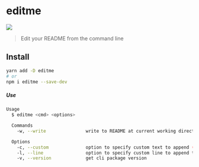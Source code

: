 # editme

<p>
  <img src="https://img.shields.io/badge/version-1.1.0-blue.svg?cacheSeconds=2592000" />
</p>

> Edit your README from the command line

## Install

```sh
yarn add -D editme
# or
npm i editme --save-dev
```

##### Use
```bash
Usage
  $ editme <cmd> <options>

  Commands
    -w, --write               write to README at current working directory

  Options
    -c, --custom              option to specify custom text to append (default is package.json version at cwd)
    -l, --line                option to specify custom line to append to (default is line 2)
    -v, --version             get cli package version
```
<!-- ## Documentation -->
<!-- automation docs injection point -->